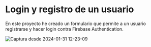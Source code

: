 # Login y registro de un usuario

En este proyecto he creado un formulario que permite a un usuario registrarse y hacer login contra Firebase Authentication. 

![Captura desde 2024-01-31 12-23-09](https://github.com/mariaurena/loginApp/assets/58937944/16d49bd1-92cf-4604-86c7-663c15b50cf3)
